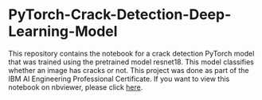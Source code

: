 # PyTorch-Crack-Detection-Deep-Learning-Model
This repository contains the notebook for a crack detection PyTorch model that was trained using the pretrained model resnet18. This model classifies whether an image has cracks or not. This project was done as part of the IBM AI Engineering Professional Certificate. If you want to view this notebook on nbviewer, please click [here](https://nbviewer.org/github/ducvktran/PyTorch-Crack-Detection-Deep-Learning-Model/blob/main/PyTorch_Crack_Detection_Deep_Learning_Model.ipynb).
